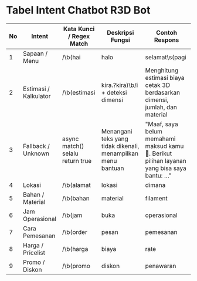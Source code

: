 # Tabel Intent Chatbot R3D Bot

| No | Intent              | Kata Kunci / Regex Match                                               | Deskripsi Fungsi                                                                                           | Contoh Respons                                                                                   |
|----|--------------------|------------------------------------------------------------------------|-----------------------------------------------------------------------------------------------------------|-------------------------------------------------------------------------------------------------|
| 1  | Sapaan / Menu       | /\b(hai|halo|selamat\s(pagi|siang|sore|malam)|menu)\b/i                | Menyapa pengguna dan menampilkan menu layanan yang tersedia                                               | "Halo! Saya *R3D Bot* 🤖. Berikut pilihan layanan yang bisa saya bantu: 1. Daftar Harga …"     |
| 2  | Estimasi / Kalkulator | /\b(estimasi|kira.?kira)\b/i + deteksi dimensi                        | Menghitung estimasi biaya cetak 3D berdasarkan dimensi, jumlah, dan material                              | "Perkiraan *kasar* untuk 2 pcs bahan *PLA* (~150 cm³ ≈ 150 g): 💰 Rp27.000 – Rp41.250 …"      |
| 3  | Fallback / Unknown  | async match() selalu return true                                       | Menangani teks yang tidak dikenali, menampilkan menu bantuan                                               | "Maaf, saya belum memahami maksud kamu 🤖. Berikut pilihan layanan yang bisa saya bantu: …"    |
| 4  | Lokasi              | /\b(alamat|lokasi|dimana|tempat|maps?|peta)\b/i                        | Memberikan informasi alamat percetakan dan link Google Maps                                               | "📍 Percetakan 3D kami berlokasi di: Universitas Gadjah Mada… 👉 Google Maps: https://maps.app.goo.gl/…" |
| 5  | Bahan / Material    | /\b(bahan|material|filament|resin|plastik|perbedaan)\b/i              | Menjelaskan daftar bahan 3D Printing, karakteristik, kelebihan dan kekurangan                             | "*🧵 Daftar Bahan & Karakteristik 3D Printing* … PLA, ABS, PETG, TPU, Nylon, Resin…"          |
| 6  | Jam Operasional     | /\b(jam|buka|operasional|kapan)\b/i && /\b(buka|operasional|jam)\b/i | Menampilkan jam buka percetakan                                                                            | "⏰ *Jam Operasional R3D Printing* Senin–Jumat: 08.00 – 21.00 WIB, Sabtu & Minggu: Tutup"      |
| 7  | Cara Pemesanan      | /\b(order|pesan|pemesanan|cara\s+(order|pesan|pemesanan)|bagaimana\s+(cara|untuk)\s+(order|pesan))\b/i | Memberikan panduan langkah-langkah pemesanan cetak 3D                                                  | "🛒 *Cara Pemesanan Layanan Cetak 3D* 1. Kirim file desain… 2. Tentukan bahan …"                |
| 8  | Harga / Pricelist   | /\b(harga|biaya|rate|tarif|pricelist)\b/i + !deteksi dimensi          | Menampilkan daftar harga cetak 3D per gram                                                                | "*📋 Daftar Harga 3D Printing (per gram)* … PLA: Rp180 – Rp275 per gram … Resin: Rp600 – Rp1.200" |
| 9  | Promo / Diskon      | /\b(promo|diskon|penawaran|voucher)\b/i                               | Menampilkan daftar promo cetak 3D dari MongoDB yang masih berlaku                                        | "🎉 *Promo Cetak 3D Terkini* 🎉 1. *Diskon Mahasiswa* … Berlaku sampai: 31/12/2025 💰 Diskon: 20%" |
